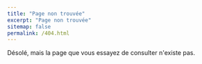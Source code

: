```yaml
---
title: "Page non trouvée"
excerpt: "Page non trouvée"
sitemap: false
permalink: /404.html
---
```


Désolé, mais la page que vous essayez de consulter n'existe pas.